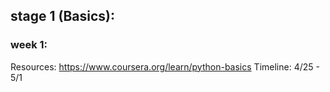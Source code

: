 ## stage 1 (Basics): 
### week 1:
Resources: https://www.coursera.org/learn/python-basics 
Timeline: 4/25 - 5/1

